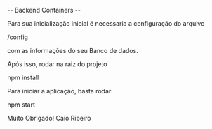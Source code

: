 
-- Backend Containers --

Para sua inicialização inicial é necessaria a configuração do arquivo

/config

com as informações do seu Banco de dados.

Após isso, rodar na raiz do projeto

npm install

Para iniciar a aplicação, basta rodar:

npm start


Muito Obrigado!
Caio Ribeiro